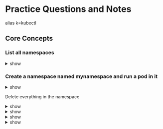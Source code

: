 # Practice Questions and Notes

alias k=kubectl

## Core Concepts

### List all namespaces

<details><summary>show</summary>
<p>
```bash
  k get ns
  k get namespace
```
</p>
</details>


### Create a namespace named mynamespace and run a pod in it

<details><summary>show</summary>
<p>
```bash
  k create namespace mynamespace
  k run mypod --image=nginx --namespace=mynamespace
```
</p>
</details>


Delete everything in the namespace

<details><summary>show</summary>
<p>
```bash
  -bash-4.2$ k delete pods,deploy,rs --all --namespace=mynamespace
  pod "mypod-8cdb8c645-j5gm7" deleted
  deployment.extensions "mypod" deleted
  replicaset.extensions "mypod-8cdb8c645" deleted


```
</p>
</details>
<details><summary>show</summary>
<p>
```bash


```
</p>
</details>
<details><summary>show</summary>
<p>
```bash


```
</p>
</details>
<details><summary>show</summary>
<p>
```bash


```
</p>
</details>
<details><summary>show</summary>
<p>
```bash


```
</p>
</details>
<details><summary>show</summary>
<p>
```bash


```
</p>
</details>
<details><summary>show</summary>
<p>
```bash


```
</p>
</details>
